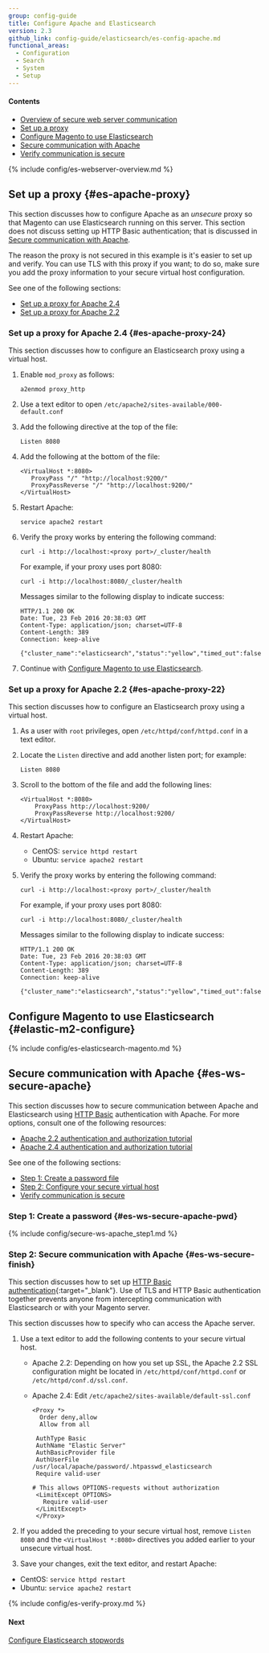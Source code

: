 ```yaml
---
group: config-guide
title: Configure Apache and Elasticsearch
version: 2.3
github_link: config-guide/elasticsearch/es-config-apache.md
functional_areas:
  - Configuration
  - Search
  - System
  - Setup
---
```


#### Contents

*	[Overview of secure web server communication](#es-ws-secure-over)
*	[Set up a proxy](#es-apache-proxy)
*	[Configure Magento to use Elasticsearch](#elastic-m2-configure)
*	[Secure communication with Apache](#es-ws-secure-apache)
*	[Verify communication is secure](#es-ws-secure-verify)

{% include config/es-webserver-overview.md %}

## Set up a proxy {#es-apache-proxy}

This section discusses how to configure Apache as an *unsecure* proxy so that Magento can use Elasticsearch running on this server. This section does not discuss setting up HTTP Basic authentication; that is discussed in [Secure communication with Apache](#es-ws-secure-apache).

<div class="bs-callout bs-callout-info" id="info">
	<p>The reason the proxy is not secured in this example is it's easier to set up and verify. You can use TLS with this proxy if you want; to do so, make sure you add the proxy information to your secure virtual host configuration.</p>
</div>

See one of the following sections:

*	[Set up a proxy for Apache 2.4](#es-apache-proxy-24)
*	[Set up a proxy for Apache 2.2](#es-apache-proxy-22)

### Set up a proxy for Apache 2.4 {#es-apache-proxy-24}

This section discusses how to configure an Elasticsearch proxy using a virtual host.

1.	Enable `mod_proxy` as follows:

		a2enmod proxy_http
2.	Use a text editor to open `/etc/apache2/sites-available/000-default.conf`
3.	Add the following directive at the top of the file:

		Listen 8080
4.	Add the following at the bottom of the file:

		<VirtualHost *:8080>
		   ProxyPass "/" "http://localhost:9200/"
		   ProxyPassReverse "/" "http://localhost:9200/"
		</VirtualHost>
5.	Restart Apache:

		service apache2 restart
6.	Verify the proxy works by entering the following command:

		curl -i http://localhost:<proxy port>/_cluster/health

	For example, if your proxy uses port 8080:

		curl -i http://localhost:8080/_cluster/health

	Messages similar to the following display to indicate success:

		HTTP/1.1 200 OK
		Date: Tue, 23 Feb 2016 20:38:03 GMT
		Content-Type: application/json; charset=UTF-8
		Content-Length: 389
		Connection: keep-alive

		{"cluster_name":"elasticsearch","status":"yellow","timed_out":false,"number_of_nodes":1,"number_of_data_nodes":1,"active_primary_shards":5,"active_shards":5,"relocating_shards":0,"initializing_shards":0,"unassigned_shards":5,"delayed_unassigned_shards":0,"number_of_pending_tasks":0,"number_of_in_flight_fetch":0,"task_max_waiting_in_queue_millis":0,"active_shards_percent_as_number":50.0}
6.	Continue with [Configure Magento to use Elasticsearch](#elastic-m2-configure).

### Set up a proxy for Apache 2.2 {#es-apache-proxy-22}

This section discusses how to configure an Elasticsearch proxy using a virtual host.

1.	As a user with `root` privileges, open `/etc/httpd/conf/httpd.conf` in a text editor.

2.	Locate the `Listen` directive and add another listen port; for example:

		Listen 8080

2.	Scroll to the bottom of the file and add the following lines:

		<VirtualHost *:8080>
			ProxyPass http://localhost:9200/
			ProxyPassReverse http://localhost:9200/
		</VirtualHost>

3.	Restart Apache:

	*	CentOS: `service httpd restart`
	*	Ubuntu: `service apache2 restart`
6.	Verify the proxy works by entering the following command:

		curl -i http://localhost:<proxy port>/_cluster/health

	For example, if your proxy uses port 8080:

		curl -i http://localhost:8080/_cluster/health

	Messages similar to the following display to indicate success:

		HTTP/1.1 200 OK
		Date: Tue, 23 Feb 2016 20:38:03 GMT
		Content-Type: application/json; charset=UTF-8
		Content-Length: 389
		Connection: keep-alive

		{"cluster_name":"elasticsearch","status":"yellow","timed_out":false,"number_of_nodes":1,"number_of_data_nodes":1,"active_primary_shards":5,"active_shards":5,"relocating_shards":0,"initializing_shards":0,"unassigned_shards":5,"delayed_unassigned_shards":0,"number_of_pending_tasks":0,"number_of_in_flight_fetch":0,"task_max_waiting_in_queue_millis":0,"active_shards_percent_as_number":50.0}

## Configure Magento to use Elasticsearch {#elastic-m2-configure}

{% include config/es-elasticsearch-magento.md %}

## Secure communication with Apache {#es-ws-secure-apache}

This section discusses how to secure communication between Apache and Elasticsearch using <a href="http://tools.ietf.org/html/rfc2617" target="_blank">HTTP Basic</a> authentication with Apache. For more options, consult one of the following resources:

*	<a href="http://httpd.apache.org/docs/2.2/howto/auth.html" target="_blank">Apache 2.2 authentication and authorization tutorial</a>
*	<a href="http://httpd.apache.org/docs/2.4/howto/auth.html" target="_blank">Apache 2.4 authentication and authorization tutorial</a>

See one of the following sections:

*	[Step 1: Create a password file](#es-ws-secure-apache-pwd)
*	[Step 2: Configure your secure virtual host](#es-ws-secure-finish)
*	[Verify communication is secure](#es-ws-secure-verify)

### Step 1: Create a password {#es-ws-secure-apache-pwd}
{% include config/secure-ws-apache_step1.md %}

### Step 2: Secure communication with Apache {#es-ws-secure-finish}

This section discusses how to set up [HTTP Basic authentication](https://httpd.apache.org/docs/2.2/howto/auth.html){:target="_blank"}. Use of TLS and HTTP Basic authentication together prevents anyone from intercepting communication with Elasticsearch or with your Magento server.

This section discusses how to specify who can access the Apache server.

1.	Use a text editor to add the following contents to your secure virtual host.

	*	Apache 2.2: Depending on how you set up SSL, the Apache 2.2 SSL configuration might be located in `/etc/httpd/conf/httpd.conf` or `/etc/httpd/conf.d/ssl.conf`.

	*	Apache 2.4: Edit `/etc/apache2/sites-available/default-ssl.conf`

			<Proxy *>
			  Order deny,allow
			  Allow from all

			 AuthType Basic
			 AuthName "Elastic Server"
			 AuthBasicProvider file
			 AuthUserFile /usr/local/apache/password/.htpasswd_elasticsearch
			 Require valid-user

			# This allows OPTIONS-requests without authorization
			 <LimitExcept OPTIONS>
			   Require valid-user
			 </LimitExcept>
			 </Proxy>
3.	If you added the preceding to your secure virtual host, remove `Listen 8080` and the `<VirtualHost *:8080>` directives you added earlier to your unsecure virtual host.
4.	Save your changes, exit the text editor, and restart Apache:

*	CentOS: `service httpd restart`
*	Ubuntu: `service apache2 restart`

{% include config/es-verify-proxy.md %}

#### Next

<a href="{{page.baseurl}}/config-guide/elasticsearch/es-config-stopwords.html">Configure Elasticsearch stopwords</a>
